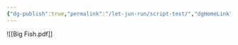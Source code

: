 ```yaml
---
{"dg-publish":true,"permalink":"/let-jun-run/script-test/","dgHomeLink":false,"dgPassFrontmatter":false}
---
```



![[Big Fish.pdf]]